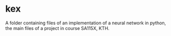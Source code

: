 # kex
A folder containing files of an implementation of a neural network in python, the main files of a project in course SA115X, KTH.
